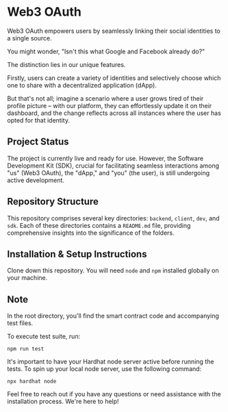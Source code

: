 # Web3 OAuth

Web3 OAuth empowers users by seamlessly linking their social identities to a single source.

You might wonder, "Isn't this what Google and Facebook already do?"

The distinction lies in our unique features.

Firstly, users can create a variety of identities and selectively choose which one to share with a decentralized application (dApp).

But that's not all; imagine a scenario where a user grows tired of their profile picture – with our platform, they can effortlessly update it on their dashboard, and the change reflects across all instances where the user has opted for that identity.

## Project Status

The project is currently live and ready for use. However, the Software Development Kit (SDK), crucial for facilitating seamless interactions among "us" (Web3 OAuth), the "dApp," and "you" (the user), is still undergoing active development.

## Repository Structure

This repository comprises several key directories: `backend`, `client`, `dev`, and `sdk`. Each of these directories contains a `README.md` file, providing comprehensive insights into the significance of the folders.

## Installation & Setup Instructions

Clone down this repository. You will need `node` and `npm` installed globally on your machine.

## Note

In the root directory, you'll find the smart contract code and accompanying test files.

To execute test suite, run:

    npm run test

It's important to have your Hardhat node server active before running the tests. To spin up your local node server, use the following command:

    npx hardhat node

Feel free to reach out if you have any questions or need assistance with the installation process. We're here to help!
